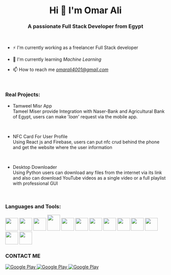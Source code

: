 <h1 align="center">Hi 👋 I'm Omar Ali</h1>
 <h3 align="center">A passionate Full Stack Developer from Egypt</h3>
<br>

- ⚡ I'm currently working as a freelancer Full Stack developer

- 🌱 I'm currently learning *Machine Learning*
- 📫 How to reach me *omarali4001@gmail.com*
<br>

<h3 align="left">Real Projects:</h3>

- Tamweel Misr App <br>
Tameel Miser provide Integration with Naser-Bank and Agricultural Bank of Egypt, users can make '*loan*' request via the mobile app.
<br>


- NFC Card For User Profile<br>
Using React js and Firebase, users can put nfc crud behind the phone and get the website where the user information
<br>

- Desktop Downloader<br>
Using Python users can download any files from the internet via its link and also can download YouTube videos as a single video or a full playlist with professional GUI
<br>

<h3 align="left">Languages and Tools:</h3>
<p align='left'>
<img src="https://brandslogos.com/wp-content/uploads/images/large/arduino-logo-1.png" width="40" height="40">
<img src="https://upload.wikimedia.org/wikipedia/commons/thumb/c/c3/Python-logo-notext.svg/1869px-Python-logo-notext.svg.png" width="40" height="40">
<img src="https://cdn.icon-icons.com/icons2/2107/PNG/512/file_type_vscode_icon_130084.png" width="40" height="40">
<img src="https://1.bp.blogspot.com/-LgTa-xDiknI/X4EflN56boI/AAAAAAAAPuk/24YyKnqiGkwRS9-_9suPKkfsAwO4wHYEgCLcBGAsYHQ/s0/image9.png" width="40" height="50">
<img src="https://nextsoftware.io/files/images/logos/main/reactjs-logo.png" width="40" height="40">
<img src="https://cdn.freebiesupply.com/logos/large/2x/firebase-1-logo-png-transparent.png" width="40" height="40">
<img src="https://upload.wikimedia.org/wikipedia/commons/thumb/1/18/ISO_C%2B%2B_Logo.svg/1822px-ISO_C%2B%2B_Logo.svg.png" width="40" height="40">
<img src="https://www.logo.wine/a/logo/Linux/Linux-Logo.wine.svg" width="40" height="40">
<img src="https://pngimg.com/uploads/mysql/mysql_PNG23.png" width="40" height="40">
<img src="https://upload.wikimedia.org/wikipedia/commons/thumb/2/27/PHP-logo.svg/2560px-PHP-logo.svg.png" width="40" height="40">
<img src="https://cdn-icons-png.flaticon.com/512/6119/6119533.png" width="40" height="40">
<img src="https://upload.wikimedia.org/wikipedia/fr/thumb/3/3b/Raspberry_Pi_logo.svg/1200px-Raspberry_Pi_logo.svg.png" width="40" height="40">
<img src="https://www.9and9.com/image/webrtc.png" width="40" height="40">
</p>



<!-- Start Section Contact Me -->
<h3> CONTACT ME </h3>
<p>
  <a href="https://www.facebook.com/a7mds3d2001" target="_blank">
    <img alt="Google Play" src="https://img.shields.io/badge/Facebook-4267B2.svg?style=for-the-badge&logo=facebook&logoColor=white" />
  </a> 
  <a href="http://Wa.me/201004753538" target="_blank">
    <img alt="Google Play" src="https://img.shields.io/badge/whatsapp-128C7E.svg?style=for-the-badge&logo=whatsapp&logoColor=white" />
  </a> 
  <a href="https://www.linkedin.com/in/omar-ali-290170209/" target="_blank">
    <img alt="Google Play" src="https://img.shields.io/badge/linkedin-0077b5.svg?style=for-the-badge&logo=linkedin&logoColor=white" />
  </a> 
<p>
<!-- End Section Contact Me -->

